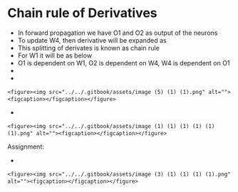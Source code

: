 # Chain rule of Derivatives

* In forward propagation we have O1 and O2 as output of the neurons
* To update W4, then derivative will be expanded as
* This splitting of derivates is known as chain rule
* For W1 it will be as below
* O1 is dependent on W1, O2 is dependent on W4, W4 is dependent on O1
*
*

    <figure><img src="../../.gitbook/assets/image (5) (1) (1).png" alt=""><figcaption></figcaption></figure>
*

    <figure><img src="../../.gitbook/assets/image (1) (1) (1) (1) (1) (1).png" alt=""><figcaption></figcaption></figure>

Assignment:

*

    <figure><img src="../../.gitbook/assets/image (3) (1) (1) (1) (1).png" alt=""><figcaption></figcaption></figure>
